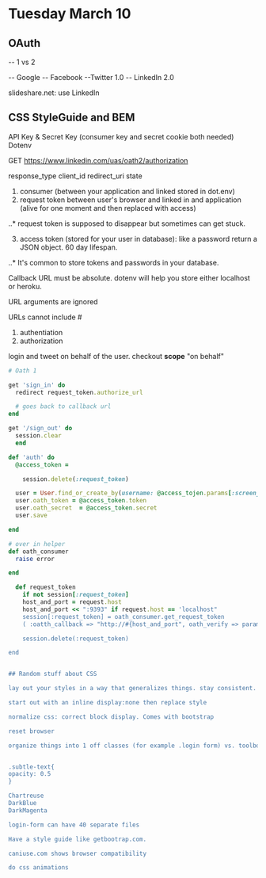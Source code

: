 # Tuesday March 10

## OAuth

-- 1 vs 2

-- Google
-- Facebook
--Twitter 1.0
-- LinkedIn 2.0

slideshare.net: use LinkedIn

## CSS StyleGuide and BEM

API Key & Secret Key (consumer key and secret cookie both needed) Dotenv

GET https://www.linkedin.com/uas/oath2/authorization

response_type
client_id
redirect_uri
state

1. consumer (between your application and linked stored in dot.env)
2. request token between user's browser and linked in and application (alive for one moment and then replaced with access)

..* request token is supposed to disappear but sometimes can get stuck.

3. access token (stored for your user in database): like a password return a JSON object. 60 day lifespan.

..* It's common to store tokens and passwords in your database.

Callback URL must be absolute. dotenv will help you store either localhost or heroku.

URL arguments are ignored

URLs cannot include #

1. authentiation
2. authorization

login and tweet on behalf of the user. checkout **scope** "on behalf"

````ruby
# Oath 1

get 'sign_in' do
  redirect request_token.authorize_url

  # goes back to callback url
end

get '/sign_out' do
  session.clear
  end

def 'auth' do
  @access_token =

    session.delete(:request_token)

  user = User.find_or_create_by(username: @access_tojen.params[:screen_name])
  user.oath_token = @access_token.token
  user.oath_secret  = @access_token.secret
  user.save

end

# over in helper
def oath_consumer
  raise error

end

  def request_token
    if not session[:request_token]
    host_and_port = request.host
    host_and_port << ":9393" if request.host == 'localhost"
    session[:request_token] = oath_consumer.get_request_token
    ( :oatth_callback => "http://#{host_and_port", oath_verify => params[:oath_verify])

    session.delete(:request_token)

end


## Random stuff about CSS

lay out your styles in a way that generalizes things. stay consistent.

start out with an inline display:none then replace style

normalize css: correct block display. Comes with bootstrap

reset browser

organize things into 1 off classes (for example .login form) vs. toolbox classes (for example .larger-text)


.subtle-text{
opacity: 0.5
}

Chartreuse
DarkBlue
DarkMagenta

login-form can have 40 separate files

Have a style guide like getbootrap.com.

caniuse.com shows browser compatibility

do css animations